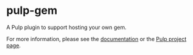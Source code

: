 # pulp-gem

A Pulp plugin to support hosting your own gem.

For more information, please see the [documentation](docs/index.rst) or the [Pulp project page](https://pulpproject.org/).
